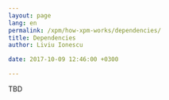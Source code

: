 ```yaml
---
layout: page
lang: en
permalink: /xpm/how-xpm-works/dependencies/
title: Dependencies
author: Liviu Ionescu

date: 2017-10-09 12:46:00 +0300

---
```


TBD